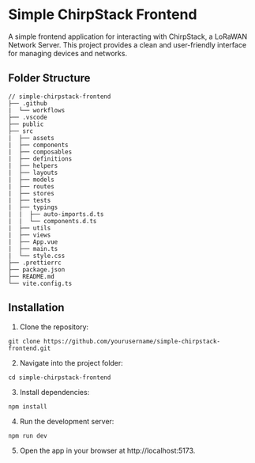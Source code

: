 # Simple ChirpStack Frontend

A simple frontend application for interacting with ChirpStack, a LoRaWAN Network Server. This project provides a clean and user-friendly interface for managing devices and networks.

## Folder Structure

```
// simple-chirpstack-frontend
├── .github
|  └── workflows
├── .vscode
├── public
├── src
|  ├── assets
|  ├── components
|  ├── composables
|  ├── definitions
|  ├── helpers
|  ├── layouts
|  ├── models
|  ├── routes
|  ├── stores
|  ├── tests
|  ├── typings
|  |  ├── auto-imports.d.ts
|  |  └── components.d.ts
|  ├── utils
|  ├── views
|  ├── App.vue
|  ├── main.ts
|  └── style.css
├── .prettierrc
├── package.json
├── README.md
└── vite.config.ts
```

## Installation

1. Clone the repository:

```
git clone https://github.com/yourusername/simple-chirpstack-frontend.git
```

2. Navigate into the project folder:

```
cd simple-chirpstack-frontend
```

3. Install dependencies:

```
npm install
```

4. Run the development server:

```
npm run dev
```

5. Open the app in your browser at http://localhost:5173.
